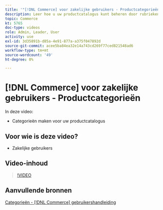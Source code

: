 ```yaml
---
title: '"[!DNL Commerce] voor zakelijke gebruikers - Productcategorieën"'
description: Leer hoe u uw productcatalogus kunt beheren door rubrieken in te stellen.
topic: Commerce
kt: 5765
doc-type: videos
role: Admin, Leader, User
activity: use
exl-id: 3d35891b-d85a-4e91-877a-a375f047892d
source-git-commit: acee5ba84ea32e14a743cd269f77ced821548ad6
workflow-type: tm+mt
source-wordcount: '49'
ht-degree: 0%

---
```


# [!DNL Commerce] voor zakelijke gebruikers - Productcategorieën

In deze video:

- Categorieën maken voor uw productcatalogus

## Voor wie is deze video?

- Zakelijke gebruikers

## Video-inhoud

>[!VIDEO](https://video.tv.adobe.com/v/35950?quality=12&learn=on)

## Aanvullende bronnen

[Categorieën - [!DNL Commerce] gebruikershandleiding](https://docs.magento.com/user-guide/catalog/categories.html)
